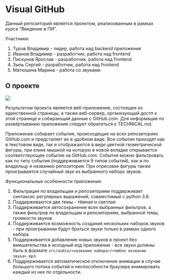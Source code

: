 
# Visual GitHub

Данный репозиторий является проектом, реализованным в рамках курса "Введение в ПИ".

Участники:  
1) Туров Владимир - лидер, работа над backend приложения
2) Иванов Владимир - разработчик, работа над frontend
3) Пискунов Ярослав - разработчик, работа над frontend
4) Зыль Сергей - разработчик, работа над frontend
5) Матюшина Марина - работа со звуками

## О проекте

![](https://pp.userapi.com/c851524/v851524553/6f6b9/Ve9IcBWJxGQ.jpg)

Результатом проекта является веб-приложение, состоящее из единственной страницы, а также веб-сервер, организующий достп к этой странице и собирающий данные с GitHub.com. Для информации по развёртыванию приложения следует обратиться к TECHNICAL.md.

Приложение собирает события, происходящие на всех репозиториях GitHub.com и предсталяет их в удобном виде. Все события приходят как в текстовом виде, так и отображаются в виде цветной геометрической фигуры, при клике мышкой на которую в новой вкладке открывается соответствующее событие на GitHub.com. События можно фильтровать как по типу события (поддерживается 9 типов событий), как и по владельцу и названию репозитория. При отрисовке фигуры также проигрывается случайный звук из выбранного набора звуков.

Функциональные особенности приложения:

1. Фильтрация по владельцам и репозиториям поддерживает синтаксис регулярных выражений, совместимый с python 3.6.
2. Поддерживаются две темы - тёмная и светлая.
3. Поддерживается автосохранение всех выбранных фильтров, а также фильтров по владельцам и репозиториям, выбранной темы, громкости звуков.
4. Поддерживается возможность создания нескольких наборов звуков - при проигрывании будут браться звуки только в рамках одного набора.
5. Поддерживается добавление новых звуков в проект без вмешательства в исходный код приложения - все звуки должны быть в формате `src/audio/<название набора>/<любое название звука>.mp3`.
6. Поддрерживается автоматическое отключение анимации в случае большого потока событий и неспособности браузера анимировать каждый из них по отдельности.
